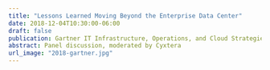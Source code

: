 ```yaml
---
title: "Lessons Learned Moving Beyond the Enterprise Data Center"
date: 2018-12-04T10:30:00-06:00
draft: false
publication: Gartner IT Infrastructure, Operations, and Cloud Strategies Conference, Las Vegas, NV
abstract: Panel discussion, moderated by Cyxtera
url_image: "2018-gartner.jpg"
---
```

  
